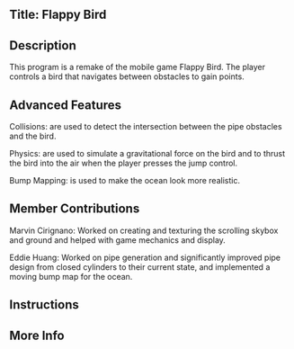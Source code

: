
Title: Flappy Bird
------------------

Description
-----------

This program is a remake of the mobile game Flappy Bird. The player controls a bird that navigates between obstacles to gain points.

Advanced Features
-----------------

Collisions: are used to detect the intersection between the pipe obstacles and the bird.

Physics: are used to simulate a gravitational force on the bird and to thrust the bird into the air when the player presses the jump control.

Bump Mapping: is used to make the ocean look more realistic.

Member Contributions
--------------------

Marvin Cirignano: Worked on creating and texturing the scrolling skybox and ground and helped with game mechanics and display.

Eddie Huang: Worked on pipe generation and significantly improved pipe design from closed cylinders to their current state, and implemented a moving bump map for the ocean.

Instructions
-------------------


More Info
---------